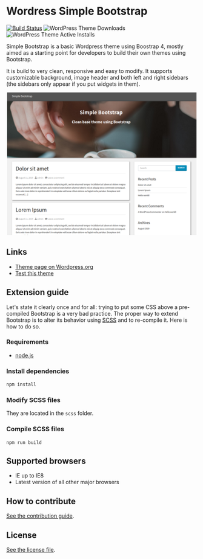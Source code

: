 # Wordress Simple Bootstrap

[![Build Status](https://travis-ci.org/nicolas-van/wordpress-simple-bootstrap.svg?branch=master)](https://travis-ci.org/nicolas-van/wordpress-simple-bootstrap) ![WordPress Theme Downloads](https://img.shields.io/wordpress/theme/dt/simple-bootstrap) ![WordPress Theme Active Installs](https://img.shields.io/wordpress/theme/installs/simple-bootstrap)

Simple Bootstrap is a basic Wordpress theme using Boostrap 4, mostly aimed as a starting point for developers to build their own themes using Bootstrap.

It is build to very clean, responsive and easy to modify. It supports customizable background, image header and both left and right sidebars (the sidebars only appear if you put widgets in them).

<p align="center">
  <img src="./screenshot.png" width="500px">
</p>

## Links

* [Theme page on Wordpress.org](https://wordpress.org/themes/simple-bootstrap/)
* [Test this theme](https://wp-themes.com/simple-bootstrap/)

## Extension guide

Let's state it clearly once and for all: trying to put some CSS above a pre-compiled Bootstrap is a very bad practice. The proper way to extend Bootstrap is to alter its behavior using [SCSS](https://sass-lang.com/) and to re-compile it. Here is how to do so.

### Requirements

* [node.js](https://nodejs.org/en/)

### Install dependencies

```bash
npm install
```

### Modify SCSS files

They are located in the `scss` folder.

### Compile SCSS files

```
npm run build
```

## Supported browsers

- IE up to IE8
- Latest version of all other major browsers

## How to contribute

[See the contribution guide](./CONTRIBUTING.md).

## License

[See the license file](./LICENSE.md).
